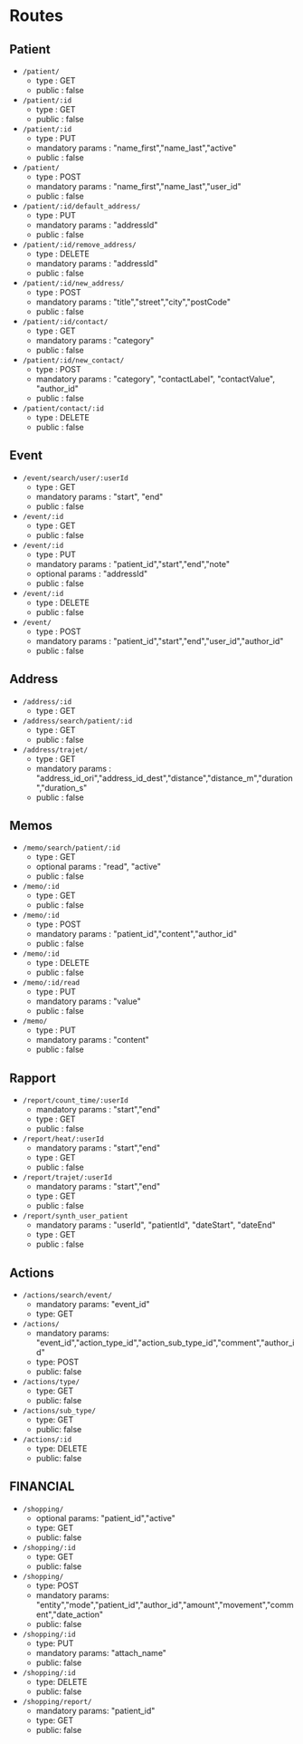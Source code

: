 # Routes

## Patient

* `/patient/`
    * type : GET
    * public : false
* `/patient/:id`
    * type : GET
    * public : false
* `/patient/:id`
    * type : PUT
    * mandatory params : "name_first","name_last","active"
    * public : false
* `/patient/`
    * type : POST
    * mandatory params : "name_first","name_last","user_id"
    * public : false
* `/patient/:id/default_address/`
    * type : PUT
    * mandatory params : "addressId"
    * public : false
* `/patient/:id/remove_address/`
    * type : DELETE
    * mandatory params : "addressId"
    * public : false
* `/patient/:id/new_address/`
    * type : POST
    * mandatory params : "title","street","city","postCode"
    * public : false
* `/patient/:id/contact/`
    * type : GET
    * mandatory params : "category"
    * public : false
* `/patient/:id/new_contact/`
    * type : POST
    * mandatory params : "category", "contactLabel", "contactValue", "author_id"
    * public : false
* `/patient/contact/:id`
    * type : DELETE
    * public : false
    
## Event

* `/event/search/user/:userId`
    * type : GET
    * mandatory params : "start", "end"
    * public : false
* `/event/:id`
    * type : GET
    * public : false
* `/event/:id`
    * type : PUT
    * mandatory params : "patient_id","start","end","note"
    * optional params : "addressId"
    * public : false
* `/event/:id`
    * type : DELETE
    * public : false
* `/event/`
    * type : POST
    * mandatory params : "patient_id","start","end","user_id","author_id"
    * public : false
    
## Address

* `/address/:id`
    * type : GET
* `/address/search/patient/:id`
    * type : GET
    * public : false
* `/address/trajet/`
    * type : GET
    * mandatory params : "address_id_ori","address_id_dest","distance","distance_m","duration","duration_s"
    * public : false

## Memos

* `/memo/search/patient/:id`
    * type : GET
    * optional params : "read", "active"
    * public : false
* `/memo/:id`
    * type : GET
    * public : false
* `/memo/:id`
    * type : POST
    * mandatory params : "patient_id","content","author_id"
    * public : false
* `/memo/:id`
    * type : DELETE
    * public : false
* `/memo/:id/read`
    * type : PUT
    * mandatory params : "value"
    * public : false
* `/memo/`
    * type : PUT
    * mandatory params : "content"
    * public : false
   
## Rapport

* `/report/count_time/:userId`
    * mandatory params : "start","end"
    * type : GET
    * public : false
* `/report/heat/:userId`
    * mandatory params : "start","end"
    * type : GET
    * public : false
* `/report/trajet/:userId`
    * mandatory params : "start","end"
    * type : GET
    * public : false
* `/report/synth_user_patient`
    * mandatory params : "userId", "patientId", "dateStart", "dateEnd"
    * type : GET
    * public : false
    
## Actions

* `/actions/search/event/`
    * mandatory params: "event_id"
    * type: GET
* `/actions/`
    * mandatory params: "event_id","action_type_id","action_sub_type_id","comment","author_id"
    * type: POST
    * public: false
* `/actions/type/`
    * type: GET
    * public: false
* `/actions/sub_type/`
    * type: GET
    * public: false
* `/actions/:id`
    * type: DELETE
    * public: false

## FINANCIAL

* `/shopping/`
    * optional params: "patient_id","active"
    * type: GET
    * public: false
* `/shopping/:id`
    * type: GET
    * public: false
* `/shopping/`
    * type: POST
    * mandatory params: "entity","mode","patient_id","author_id","amount","movement","comment","date_action"
    * public: false
* `/shopping/:id`
    * type: PUT
    * mandatory params: "attach_name"
    * public: false
* `/shopping/:id`
    * type: DELETE
    * public: false
* `/shopping/report/`
    * mandatory params: "patient_id"
    * type: GET
    * public: false
